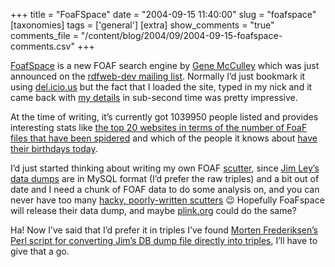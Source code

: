 +++
title = "FoaFSpace"
date = "2004-09-15 11:40:00"
slug = "foafspace"
[taxonomies]
tags = ['general']
[extra]
show_comments = "true"
comments_file = "/content/blog/2004/09/2004-09-15-foafspace-comments.csv"
+++

[FoafSpace](http://www.foafspace.com/) is a new FOAF search engine by [Gene McCulley](http://www.foafspace.com/search?query=mcculley) which was just announced on the [rdfweb-dev mailing list](http://rdfweb.org/mailman/listinfo/rdfweb-dev). Normally I’d just bookmark it using [del.icio.us](http://del.icio.us/) but the fact that I loaded the site, typed in my nick and it came back with [my details](http://www.foafspace.com/search?query=pip) in sub-second time was pretty impressive.

At the time of writing, it’s currently got 1039950 people listed and provides interesting stats like [the top 20 websites in terms of the number of FoaF files that have been spidered](http://www.foafspace.com/hosts) and which of the people it knows about [have their birthdays today](http://www.foafspace.com/birthday).

I’d just started thinking about writing my own FOAF [scutter](http://rdfweb.org/topic/Scutter), since [Jim Ley’s data dumps](http://jibbering.com/foaf/dumps/) are in MySQL format (I’d prefer the raw triples) and a bit out of date and I need a chunk of FOAF data to do some analysis on, and you can never have too many [hacky, poorly-written scutters](http://jibbering.com/foaf/foafnaut.scutter.1) 😉 Hopefully FoaFspace will release their data dump, and maybe [plink.org](http://www.plink.org) could do the same?

Ha! Now I’ve said that I’d prefer it in triples I’ve found [Morten Frederiksen’s Perl script for converting Jim’s DB dump file directly into triples](http://www.wasab.dk/morten/2004/03/jim2ntriples.pl), I’ll have to give that a go.
